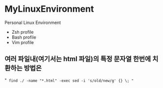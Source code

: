 MyLinuxEnvironment
==================

Personal Linux Environment 

* Zsh profile
* Bash profile
* Vim profile


여러 파일내(여기서는 html 파일)의 특정 문자열 한번에 치환하는 방법은
--
"`
find ./ -name "*.html" -exec sed -i 's/old/new/g' {} \;
"`
